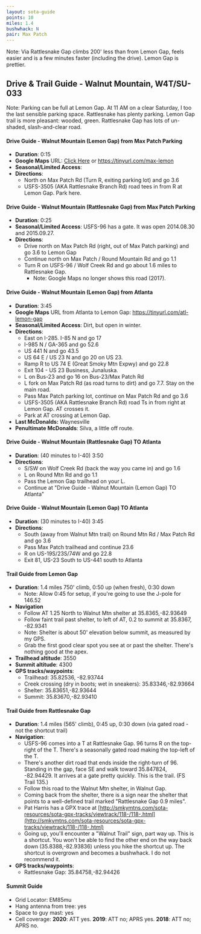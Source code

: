 ```yaml
---
layout: sota-guide
points: 10
miles: 1.4
bushwhack: N
pair: Max Patch
---
```

Note: Via Rattlesnake Gap climbs 200' less than from Lemon Gap, feels easier and is a few minutes faster (including the drive). Lemon Gap is prettier.

Drive & Trail Guide - Walnut Mountain, W4T/SU-033
--------------------------------------------------------

Note: Parking can be full at Lemon Gap.  At 11 AM on a clear Saturday, I too the last sensible parking space. Rattlesnake has plenty parking. Lemon Gap trail is more pleasant: wooded, green.  Rattlesnake Gap has lots of un-shaded, slash-and-clear road.

#### Drive Guide - Walnut Mountain (Lemon Gap) from Max Patch Parking

* **Duration**: 0:15
* **Google Maps** URL: [Click Here](https://www.google.com/maps/dir/35.796401,+-82.962596/35.82536,+-82.93744/@35.8155472,-82.9677664,14z/am=t/data=!3m1!4b1!4m14!4m13!1m3!2m2!1d-82.962596!2d35.796401!1m3!2m2!1d-82.93744!2d35.82536!2m3!6e0!7e2!8j1503724320!3e0) or https://tinyurl.com/max-lemon
* **Seasonal/Limited Access**:
* **Directions**:
    * North on Max Patch Rd (Turn R, exiting parking lot) and go 3.6
    * USFS-3505 (AKA Rattlesnake Branch Rd) road tees in from R at Lemon Gap. Park here.

#### Drive Guide - Walnut Mountain (Rattlesnake Gap) from Max Patch Parking

- **Duration**: 0:25
- **Seasonal/Limited Access**: USFS-96 has a gate.  It was open 2014.08.30 and 2015.09.27.
- **Directions**:
  - Drive north on Max Patch Rd (right, out of Max Patch parking) and go 3.6 to Lemon Gap
  - Continue north on Max Patch / Round Mountain Rd and go 1.1
  - Turn R on USFS-96 / Wolf Creek Rd and go about 1.6 miles to Rattlesnake Gap.
    - Note: Google Maps no longer shows this road (2017).

#### Drive Guide - Walnut Mountain (Lemon Gap) from Atlanta

- **Duration**: 3:45
- **Google Maps** URL from Atlanta to Lemon Gap: https://tinyurl.com/atl-lemon-gap
- **Seasonal/Limited Access**: Dirt, but open in winter.
- **Directions**:
  - East on I-285. I-85 N and go 17
  - I-985 N / GA-365 and go 52.6
  - US 441 N and go 43.5
  - US 64 E / US 23 N and go 20 on US 23.
  - Ramp R to US 74 E (Great Smoky Mtn Expwy) and go 22.8
  - Exit 104 - US 23 Business, Junaluska.
  - L on Bus-23 and go 16 on Bus-23/Max Patch Rd
  - L fork on Max Patch Rd (as road turns to dirt) and go 7.7. Stay on the main road.
  - Pass Max Patch parking lot, continue on Max Patch Rd and go 3.6
  - USFS-3505 (AKA Rattlesnake Branch Rd) road Ts in from right at Lemon Gap.  AT crosses it.
  - Park at AT crossing at Lemon Gap.
- **Last McDonalds:** Waynesville
- **Penultimate McDonalds**: Silva, a little off route.

#### Drive Guide - Walnut Mountain (Rattlesnake Gap) TO Atlanta

- **Duration**: (40 minutes to I-40) 3:50
- **Directions**:
  - S/SW on Wolf Creek Rd (back the way you came in) and go 1.6
  - L on Round Mtn Rd and go 1.1
  - Pass the Lemon Gap trailhead on your L.
  - Continue at "Drive Guide - Walnut Mountain (Lemon Gap) TO Atlanta"

#### Drive Guide - Walnut Mountain (Lemon Gap) TO Atlanta

- **Duration**: (30 minutes to I-40) 3:45
- **Directions**:
  - South (away from Walnut Mtn trail) on Round Mtn Rd / Max Patch Rd and go 3.6
  - Pass Max Patch trailhead and continue 23.6
  - R on US-19S/23S/74W and go 22.8
  - Exit 81, US-23 South to US-441 south to Atlanta


#### Trail Guide from Lemon Gap

* **Duration**: 1.4 miles 750' climb, 0:50 up (when fresh), 0:30 down
    * Note: Allow 0:45 for setup, if you're going to use the J-pole for 146.52
* **Navigation**
    * Follow AT 1.25 North to Walnut Mtn shelter at 35.8365,-82.93649
    * Follow faint trail past shelter, to left of AT, 0.2 to summit at 35.8367, -82.9341
    * Note: Shelter is about 50' elevation below summit, as measured by my GPS.
    * Grab the first good clear spot you see at or past the shelter.  There's nothing good at the apex.
* **Trailhead altitude**: 3550
* **Summit altitude**: 4300
* **GPS tracks/waypoints**:
    * Trailhead: 35.82536, -82.93744
    * Creek crossing (dry in boots; wet in sneakers): 35.83346,-82.93664
    * Shelter: 35.83651,-82.93644
    * Summit: 35.83670,-82.93410

#### Trail Guide from Rattlesnake Gap
* **Duration**: 1.4 miles (565' climb), 0:45 up, 0:30 down (via gated road - not the shortcut trail)
* **Navigation**:
    * USFS-96 comes into a T at Rattlesnake Gap.  96 turns R on the top-right of the T.  There's a seasonally gated road making the top-left of the T.
    * There's another dirt road that ends inside the right-turn of 96.  Standing in the gap, face SE and walk toward 35.847824, -82.94429.  It arrives at a gate pretty quickly.  This is the trail. (FS Trail 135.)
    * Follow this road to the Walnut Mtn shelter, in Walnut Gap.
    * Coming back from the shelter, there is a sign near the shelter that points to a well-defined trail marked "Rattlesnake Gap 0.9 miles".
    * Pat Harris has a GPX trace at [http://smkymtns.com/sota-resources/sota-gpx-tracks/viewtrack/118-/118-.html](http://smkymtns.com/sota-resources/sota-gpx-tracks/viewtrack/118-/118-.html)
    * Going up, you'll encounter a "Walnut Trail" sign, part way up.  This is a shortcut.  You won't be able to find the other end on the way back down (35.8388,-82.93836) unless you hike the shortcut up. The shortcut is overgrown and becomes a bushwhack. I do not recommend it.
* **GPS tracks/waypoints**:
    * Rattlesnake Gap: 35.84758,-82.94426

#### Summit Guide

* Grid Locator: EM85mu
* Hang antenna from tree: yes
* Space to guy mast: yes
* Cell coverage: **2020**: ATT yes. **2019**: ATT no; APRS yes. **2018**: ATT no; APRS no.
